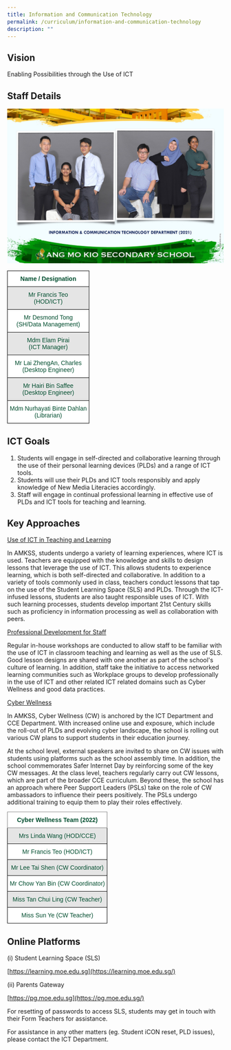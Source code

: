 ```yaml
---
title: Information and Communication Technology
permalink: /curriculum/information-and-communication-technology
description: ""
---
```

Vision
------

Enabling Possibilities through the Use of ICT

Staff Details
-------------

![](/images/infocomm%20technology%20department%20f.jpg)
<style type="text/css">
.tg  {border-collapse:collapse;border-spacing:0;}
.tg td{border-color:black;border-style:solid;border-width:1px;font-family:Arial, sans-serif;font-size:14px;
  overflow:hidden;padding:10px 5px;word-break:normal;}
.tg th{border-color:black;border-style:solid;border-width:1px;font-family:Arial, sans-serif;font-size:14px;
  font-weight:normal;overflow:hidden;padding:10px 5px;word-break:normal;}
.tg .tg-74pa{background-color:#FFF;color:#004D2E;font-weight:bold;text-align:center;vertical-align:middle}
.tg .tg-t70x{background-color:#E5E5E5;color:#004D2E;text-align:center;vertical-align:top}
.tg .tg-fi1r{background-color:#FFF;color:#004D2E;text-align:center;vertical-align:top}
</style>
<table class="tg">
<thead>
  <tr>
    <th class="tg-74pa"><span style="font-weight:700">Name / Designation</span></th>
  </tr>
</thead>
<tbody>
  <tr>
    <td class="tg-t70x"><span style="font-weight:400;color:#004D2E">Mr Francis Teo</span><br><span style="font-weight:400;color:#004D2E">(HOD/ICT)</span></td>
  </tr>
  <tr>
    <td class="tg-fi1r"><span style="font-weight:400;color:#004D2E">Mr Desmond Tong</span><br><span style="font-weight:400;color:#004D2E">(SH/Data Management)</span></td>
  </tr>
  <tr>
    <td class="tg-t70x"><span style="font-weight:400;color:#004D2E">Mdm Elam Pirai</span><br><span style="font-weight:400;color:#004D2E">(ICT Manager)</span></td>
  </tr>
  <tr>
    <td class="tg-fi1r"><span style="font-weight:400;color:#004D2E">Mr Lai ZhengAn, Charles</span><br><span style="font-weight:400;color:#004D2E">(Desktop Engineer)</span></td>
  </tr>
  <tr>
    <td class="tg-t70x"><span style="font-weight:400;color:#004D2E">Mr Hairi Bin Saffee</span><br><span style="font-weight:400;color:#004D2E">(Desktop Engineer)</span></td>
  </tr>
  <tr>
    <td class="tg-fi1r"><span style="font-weight:400;color:#004D2E">Mdm Nurhayati Binte Dahlan</span><br><span style="font-weight:400;color:#004D2E">(Librarian)</span></td>
  </tr>
</tbody>
</table>

ICT Goals
---------

1.  Students will engage in self-directed and collaborative learning through the use of their personal learning devices (PLDs) and a range of ICT tools.
2.  Students will use their PLDs and ICT tools responsibly and apply knowledge of New Media Literacies accordingly.
3.  Staff will engage in continual professional learning in effective use of PLDs and ICT tools for teaching and learning.

Key Approaches
--------------

<p><u>Use of ICT in Teaching and Learning</u></p>

In AMKSS, students undergo a variety of learning experiences, where ICT is used. Teachers are equipped with the knowledge and skills to design lessons that leverage the use of ICT. This allows students to experience learning, which is both self-directed and collaborative. In addition to a variety of tools commonly used in class, teachers conduct lessons that tap on the use of the Student Learning Space (SLS) and PLDs. Through the ICT-infused lessons, students are also taught responsible uses of ICT. With such learning processes, students develop important 21st Century skills such as proficiency in information processing as well as collaboration with peers.


<p><u>Professional Development for Staff</u></p>

Regular in-house workshops are conducted to allow staff to be familiar with the use of ICT in classroom teaching and learning as well as the use of SLS. Good lesson designs are shared with one another as part of the school's culture of learning. In addition, staff take the initiative to access networked learning communities such as Workplace groups to develop professionally in the use of ICT and other related ICT related domains such as Cyber Wellness and good data practices.

  
<p><u>Cyber Wellness</u></p>

In AMKSS, Cyber Wellness (CW) is anchored by the ICT Department and CCE Department. With increased online use and exposure, which include the roll-out of PLDs and evolving cyber landscape, the school is rolling out various CW plans to support students in their education journey.

  

At the school level, external speakers are invited to share on CW issues with students using platforms such as the school assembly time. In addition, the school commemorates Safer Internet Day by reinforcing some of the key CW messages. At the class level, teachers regularly carry out CW lessons, which are part of the broader CCE curriculum. Beyond these, the school has an approach where Peer Support Leaders (PSLs) take on the role of CW ambassadors to influence their peers positively. The PSLs undergo additional training to equip them to play their roles effectively.

<style type="text/css">
.tg  {border-collapse:collapse;border-spacing:0;}
.tg td{border-color:black;border-style:solid;border-width:1px;font-family:Arial, sans-serif;font-size:14px;
  overflow:hidden;padding:10px 5px;word-break:normal;}
.tg th{border-color:black;border-style:solid;border-width:1px;font-family:Arial, sans-serif;font-size:14px;
  font-weight:normal;overflow:hidden;padding:10px 5px;word-break:normal;}
.tg .tg-mwbt{background-color:#FFF;border-color:inherit;color:#004D2E;font-weight:bold;text-align:center;vertical-align:middle}
.tg .tg-bapb{background-color:#E5E5E5;color:#004D2E;text-align:center;vertical-align:middle}
.tg .tg-wpup{background-color:#FFF;color:#004D2E;text-align:center;vertical-align:middle}
</style>
<table class="tg">
<thead>
  <tr>
    <th class="tg-mwbt"><span style="font-weight:700">Cyber Wellness Team (2022)</span></th>
  </tr>
</thead>
<tbody>
  <tr>
    <td class="tg-bapb">Mrs Linda Wang (HOD/CCE)</td>
  </tr>
  <tr>
    <td class="tg-wpup">Mr Francis Teo (HOD/ICT)</td>
  </tr>
  <tr>
    <td class="tg-bapb">Mr Lee Tai Shen (CW Coordinator)</td>
  </tr>
  <tr>
    <td class="tg-wpup">Mr Chow Yan Bin (CW Coordinator)</td>
  </tr>
  <tr>
    <td class="tg-bapb">Miss Tan Chui Ling (CW Teacher)</td>
  </tr>
  <tr>
    <td class="tg-wpup">Miss Sun Ye (CW Teacher)</td>
  </tr>
</tbody>
</table>

Online Platforms
----------------

(i) Student Learning Space (SLS)

[https://learning.moe.edu.sg](https://learning.moe.edu.sg/)

  

(ii) Parents Gateway

[https://pg.moe.edu.sg](https://pg.moe.edu.sg/)

  

For resetting of passwords to access SLS, students may get in touch with their Form Teachers for assistance.

For assistance in any other matters (eg. Student iCON reset, PLD issues), please contact the ICT Department.